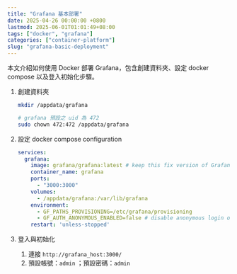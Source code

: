 ```yaml
---
title: "Grafana 基本部署"
date: 2025-04-26 00:00:00 +0800
lastmod: 2025-06-01T01:01:49+08:00
tags: ["docker", "grafana"]
categories: ["container-platform"]
slug: "grafana-basic-deployment"
---
```


本文介紹如何使用 Docker 部署 Grafana，包含創建資料夾、設定 docker compose 以及登入初始化步驟。

<!--more-->

1. 創建資料夾
    
    ```bash
    mkdir /appdata/grafana
    
    # grafana 預設之 uid 為 472
    sudo chown 472:472 /appdata/grafana
    ```
    
2. 設定 docker compose configuration
    
    ```yaml
    services:
      grafana:
        image: grafana/grafana:latest # keep this fix version of Grafana
        container_name: grafana
        ports:
          - "3000:3000"
        volumes:
          - /appdata/grafana:/var/lib/grafana
        environment:
          - GF_PATHS_PROVISIONING=/etc/grafana/provisioning
          - GF_AUTH_ANONYMOUS_ENABLED=false # disable anonymous login on Grafana
        restart: 'unless-stopped'
    
    ```
    
3. 登入與初始化
    1. 連接 `http://grafana_host:3000/`
    2. 預設帳號：`admin` ；預設密碼：`admin`
